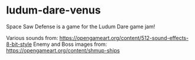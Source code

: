 # ludum-dare-venus
Space Saw Defense is a game for the Ludum Dare game jam!

Various sounds from: https://opengameart.org/content/512-sound-effects-8-bit-style
Enemy and Boss images from: https://opengameart.org/content/shmup-ships